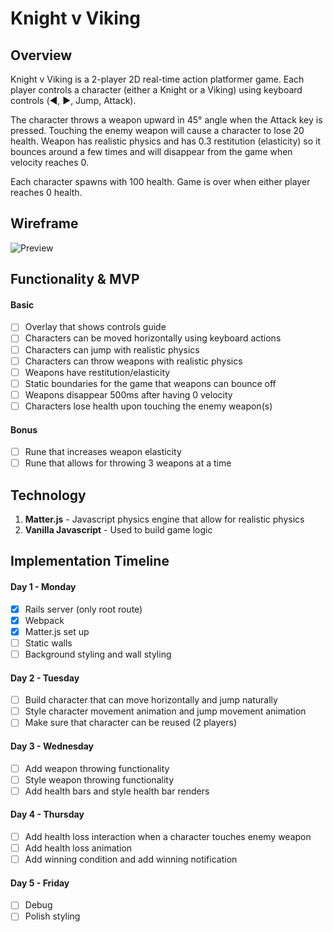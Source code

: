 <!-- # README

This README would normally document whatever steps are necessary to get the
application up and running.

Things you may want to cover:

* Ruby version

* System dependencies

* Configuration

* Database creation

* Database initialization

* How to run the test suite

* Services (job queues, cache servers, search engines, etc.)

* Deployment instructions

* ... -->

# Knight v Viking

## Overview

Knight v Viking is a 2-player 2D real-time action platformer game. Each player controls a character (either a Knight or a Viking) using keyboard controls (◀️, ▶️, Jump, Attack).

The character throws a weapon upward in 45° angle when the Attack key is pressed. Touching the enemy weapon will cause a character to lose 20 health. Weapon has realistic physics and has 0.3 restitution (elasticity) so it bounces around a few times and will disappear from the game when velocity reaches 0.

Each character spawns with 100 health. Game is over when either player reaches 0 health.

## Wireframe

![Preview](https://github.com/khaivubui/knight_v_viking/blob/master/docs/Web%201920%20%E2%80%93%201.png)

## Functionality & MVP

#### Basic

- [ ] Overlay that shows controls guide
- [ ] Characters can be moved horizontally using keyboard actions
- [ ] Characters can jump with realistic physics
- [ ] Characters can throw weapons with realistic physics
- [ ] Weapons have restitution/elasticity
- [ ] Static boundaries for the game that weapons can bounce off
- [ ] Weapons disappear 500ms after having 0 velocity
- [ ] Characters lose health upon touching the enemy weapon(s)

#### Bonus
- [ ] Rune that increases weapon elasticity
- [ ] Rune that allows for throwing 3 weapons at a time

## Technology

1. __Matter.js__ - Javascript physics engine that allow for realistic physics
2. __Vanilla Javascript__ - Used to build game logic

## Implementation Timeline

#### Day 1 - Monday
- [x] Rails server (only root route)
- [x] Webpack
- [x] Matter.js set up
- [ ] Static walls
- [ ] Background styling and wall styling

#### Day 2 - Tuesday
- [ ] Build character that can move horizontally and jump naturally
- [ ] Style character movement animation and jump movement animation
- [ ] Make sure that character can be reused (2 players)

#### Day 3 - Wednesday
- [ ] Add weapon throwing functionality
- [ ] Style weapon throwing functionality
- [ ] Add health bars and style health bar renders

#### Day 4 - Thursday
- [ ] Add health loss interaction when a character touches enemy weapon
- [ ] Add health loss animation
- [ ] Add winning condition and add winning notification

#### Day 5 - Friday
- [ ] Debug
- [ ] Polish styling
